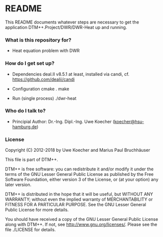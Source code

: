 # README #

This README documents whatever steps are necessary to get the application
  DTM++.Project/DWR/DWR-Heat
up and running.

### What is this repository for? ###

* Heat equation problem with DWR

### How do I get set up? ###

* Dependencies
deal.II v8.5.1 at least, installed via candi, cf. https://github.com/dealii/candi

* Configuration
cmake .
make

* Run (single process)
./dwr-heat


### Who do I talk to? ###

* Principial Author: Dr.-Ing. Dipl.-Ing. Uwe Koecher (koecher@hsu-hamburg.de)

### License ###
Copyright (C) 2012-2018 by Uwe Koecher and Marius Paul Bruchhäuser

This file is part of DTM++.

DTM++ is free software: you can redistribute it and/or modify
it under the terms of the GNU Lesser General Public License as
published by the Free Software Foundation, either
version 3 of the License, or (at your option) any later version.

DTM++ is distributed in the hope that it will be useful,
but WITHOUT ANY WARRANTY; without even the implied warranty of
MERCHANTABILITY or FITNESS FOR A PARTICULAR PURPOSE.  See the
GNU Lesser General Public License for more details.
 
You should have received a copy of the GNU Lesser General Public License
along with DTM++. If not, see <http://www.gnu.org/licenses/>.
Please see the file
	./LICENSE
for details.
